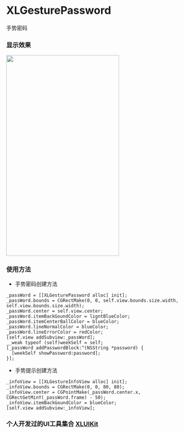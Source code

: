 # XLGesturePassword
手势密码

### 显示效果

<img src="https://github.com/mengxianliang/XLGesturePassword/blob/master/GIF/1.gif" width=300 height=534 />

### 使用方法

* 手势密码创建方法
```objc
_passWord = [[XLGesturePassword alloc] init];
_passWord.bounds = CGRectMake(0, 0, self.view.bounds.size.width, self.view.bounds.size.width);
_passWord.center = self.view.center;
_passWord.itemBackGoundColor = ligntBlueColor;
_passWord.itemCenterBallColor = blueColor;
_passWord.lineNormalColor = blueColor;
_passWord.lineErrorColor = redColor;
[self.view addSubview:_passWord];
__weak typeof (self)weekSelf = self;
[_passWord addPasswordBlock:^(NSString *password) {
  [weekSelf showPassword:password];
}];
```

* 手势提示创建方法
```objc
_infoView = [[XLGestureInfoView alloc] init];
_infoView.bounds = CGRectMake(0, 0, 80, 80);
_infoView.center = CGPointMake(_passWord.center.x, CGRectGetMinY(_passWord.frame) - 50);
_infoView.itemBackGoundColor = blueColor;
[self.view addSubview:_infoView];
```


### 个人开发过的UI工具集合 [XLUIKit](https://github.com/mengxianliang/XLUIKit)
